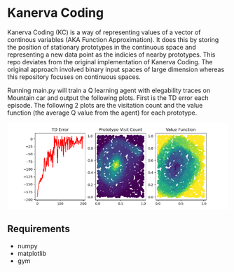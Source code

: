 
# Kanerva Coding
Kanerva Coding (KC) is a way of representing values of a vector of continous variables (AKA Function Approximation). It does this by storing the position of stationary prototypes in the continuous space and representing a new data point as the indicies of nearby prototypes. This repo deviates from the original implementation of Kanerva Coding. The original approach involved binary input spaces of large dimension whereas this repository focuses on continuous spaces.

Running main.py will train a Q learning agent with elegability traces on Mountain car and output the following plots. First is the TD error each episode. The following 2 plots are the visitation count and the value function (the average Q value from the agent) for each prototype.

![alt text](result.png)

## Requirements
- numpy
- matplotlib
- gym

